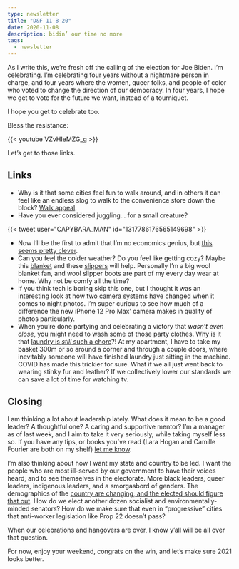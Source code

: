 ```yaml
---
type: newsletter
title: "D&F 11-8-20"
date: 2020-11-08
description: bidin’ our time no more
tags:
  - newsletter
---
```


As I write this, we’re fresh off the calling of the election for Joe Biden. I’m celebrating. I’m celebrating four years without a nightmare person in charge, and four years where the women, queer folks, and people of color who voted to change the direction of our democracy. In four years, I hope we get to vote for the future we want, instead of a tourniquet.

I hope you get to celebrate too.

Bless the resistance:

{{< youtube VZvHIeMZG_g >}}

Let’s get to those links.

## Links

- Why is it that some cities feel fun to walk around, and in others it can feel like an endless slog to walk to the convenience store down the block? [Walk appeal](http://www.originalgreen.org/blog/2012/walk-appeal.html). 
- Have you ever considered juggling... for a small creature?

{{< tweet user="CAPYBARA_MAN" id="1317786176565149698" >}}

- Now I’ll be the first to admit that I’m no economics genius, but [this seems pretty clever](https://www.jasonhickel.org/blog/2020/9/10/degrowth-and-mmt-a-thought-experiment). 
- Can you feel the colder weather? Do you feel like getting cozy? Maybe this [blanket](https://snowpeak.com/products/takibi-blanket) and these [slippers](https://huckberry.com/store/greys/category/p/60830-the-outdoor-slipper-boot) will help. Personally I’m a big wool blanket fan, and wool slipper boots are part of my every day wear at home. Why not be comfy all the time?
- If you think tech is boring skip this one, but I thought it was an interesting look at how [two camera systems](https://www.inputmag.com/reviews/pixel-5-vs-iphone-12-which-camera-phone-shoots-better-night-photos) have changed when it comes to night photos. I’m super curious to see how much of a difference the new iPhone 12 Pro Max’ camera makes in quality of photos particularly.
- When you’re done partying and celebrating a victory that _wasn’t even close_, you might need to wash some of those party clothes. Why is it that [laundry is _still_ such a chore](https://www.vox.com/the-goods/21523419/laundry-hate-chore-washing-machine)?! At my apartment, I have to take my basket 300m or so around a corner and through a couple doors, where inevitably someone will have finished laundry just sitting in the machine. COVID has made this trickier for sure. What if we all just went back to wearing stinky fur and leather? If we collectively lower our standards we can save a lot of time for watching tv.

## Closing

I am thinking a lot about leadership lately. What does it mean to be a good leader? A thoughtful one? A caring and supportive mentor? I’m a manager as of last week, and I aim to take it very seriously, while taking myself less so. If you have any tips, or books you’ve read (Lara Hogan and Camille Fourier are both on my shelf) [let me know](mailto:newlsetter@brookshelley.com).

I’m also thinking about how I want my state and country to be led. I want the people who are most ill-served by our government to have their voices heard, and to see themselves in the electorate. More black leaders, queer leaders, indigenous leaders, and a smorgasbord of genders. The demographics of the [country are changing, and the elected should figure that out](https://www.chicagoreader.com/chicago/election-demographics-race-trump-clinton/Content?oid=24192623). How do we elect another dozen socialist and environmentally-minded senators? How do we make sure that even in “progressive” cities that anti-worker legislation like Prop 22 doesn’t pass?

When our celebrations and hangovers are over, I know y’all will be all over that question.

For now, enjoy your weekend, congrats on the win, and let’s make sure 2021 looks better.